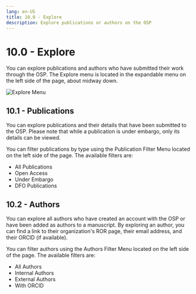 ```yaml
---
lang: en-US
title: 10.0 - Explore
description: Explore publications or authors on the OSP
---
```


# 10.0 - Explore

You can explore publications and authors who have submitted their work through the OSP. The Explore menu is located in the expandable menu on the left side of the page, about midway down.

![Explore Menu](/images/explore_menu.png)

## 10.1 - Publications

You can explore publications and their details that have been submitted to the OSP. Please note that while a publication is under embargo, only its details can be viewed.

You can filter publications by type using the Publication Filter Menu located on the left side of the page. The available filters are:
- All Publications
- Open Access
- Under Embargo
- DFO Publications

## 10.2 - Authors

You can explore all authors who have created an account with the OSP or have been added as authors to a manuscript. By exploring an author, you can find a link to their organization's ROR page, their email address, and their ORCID (if available).

You can filter authors using the Authors Filter Menu located on the left side of the page. The available filters are:
- All Authors
- Internal Authors
- External Authors
- With ORCID
